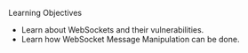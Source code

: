 Learning Objectives
- Learn about WebSockets and their vulnerabilities.
- Learn how WebSocket Message Manipulation can be done.

